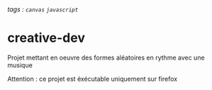 ###### tags : `canvas` `javascript`

# creative-dev
Projet mettant en oeuvre des formes aléatoires en rythme avec une musique

Attention : ce projet est éxécutable uniquement sur firefox
